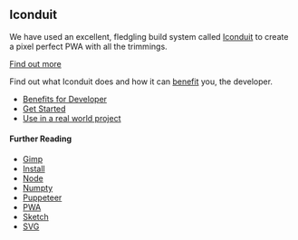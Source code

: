 ## Iconduit

We have used an excellent, fledgling build system called [Iconduit](https://github.com/iconduit) to create a pixel perfect PWA with all the trimmings.

[Find out more](https://docs.listingslab.com/docs/work/iconduit)

Find out what Iconduit does and how it can [benefit](https://docs.listingslab.com/docs/work/iconduit/more/Benefits.md) you, the developer.

- [Benefits for Developer](https://docs.listingslab.com/docs/work/iconduit/benefits)
- [Get Started](https://docs.listingslab.com/docs/work/iconduit/get-started)
- [Use in a real world project](https://docs.listingslab.com/docs/work/iconduit/real-world)

#### Further Reading

- [Gimp](https://docs.listingslab.com/docs/work/iconduit/gimp)
- [Install](https://docs.listingslab.com/docs/work/iconduit/install)
- [Node](https://docs.listingslab.com/docs/work/iconduit/node)
- [Numpty](https://docs.listingslab.com/docs/work/iconduit/numpty)
- [Puppeteer](https://docs.listingslab.com/docs/work/iconduit/puppeteer)
- [PWA](https://docs.listingslab.com/docs/work/iconduit/pwa)
- [Sketch](https://docs.listingslab.com/docs/work/iconduit/sketch)
- [SVG](https://docs.listingslab.com/docs/work/iconduit/svg)